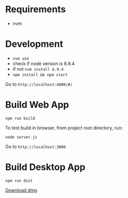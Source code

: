 Requirements
=
- nvm

Development
===========

- ```nvm use```
- check if node version is 6.9.4
- if not ```nvm install 6.9.4```
- ```npm install && npm start```

Go to ```http://localhost:4000/#/```

Build Web App
=============
```npm run build```

To test build in browser, from project root directory, run:

```node server.js```

Go to ```http://localhost:3000```

Build Desktop App
=================
```npm run dist```


[Download dmg](https://github.com/ricfrank/report-from-hell/dist/report-from-hell-0.0.1.dmg)
